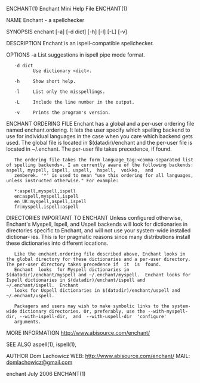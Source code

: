 ENCHANT(1)                                                                                Enchant Mini Help File                                                                               ENCHANT(1)

NAME
       Enchant - a spellchecker

SYNOPSIS
       enchant [-a] [-d dict] [-h] [-l] [-L] [-v]

DESCRIPTION
       Enchant is an ispell-compatible spellchecker.

   OPTIONS
       -a     List suggestions in ispell pipe mode format.

       -d dict
              Use dictionary <dict>.

       -h     Show short help.

       -l     List only the misspellings.

       -L     Include the line number in the output.

       -v     Prints the program's version.

ENCHANT ORDERING FILE
       Enchant has a global and a per-user ordering file named enchant.ordering.  It lets the user specify which spelling backend to use for individual languages in the case when you care which backend
       gets used. The global file is located in $(datadir)/enchant and the per-user file is located in ~/.enchant.  The per-user file takes precedence, if found.

       The ordering file takes the form language_tag:<comma-separated list of spelling backends>. I am currently aware of the following backends: aspell, myspell, ispell, uspell,  hspell,  voikko,  and
       zemberek. '*' is used to mean "use this ordering for all languages, unless instructed otherwise." For example:

       *:aspell,myspell,ispell
       en:aspell,myspell,ispell
       en_UK:myspell,aspell,ispell
       fr:myspell,ispell:aspell

DIRECTORIES IMPORTANT TO ENCHANT
       Unless  configured otherwise, Enchant's Myspell, Ispell, and Uspell backends will look for dictionaries in directories specific to Enchant, and will not use your system-wide installed dictionar‐
       ies. This is for pragmatic reasons since many distributions install these dictionaries into different locations.

       Like the enchant.ordering file described above, Enchant looks in the global directory for these dictionaries and a per-user directory.  The per-user directory takes precedence if  it  is  found.
       Enchant  looks  for Myspell dictionaries in $(datadir)/enchant/myspell and ~/.enchant/myspell.  Enchant looks for Ispell dictionaries in $(datadir)/enchant/ispell and ~/.enchant/ispell.  Enchant
       looks for Uspell dictionaries in $(datadir)/enchant/uspell and ~/.enchant/uspell.

       Packagers and users may wish to make symbolic links to the system-wide dictionary directories. Or, preferably, use the --with-myspell-dir, --with-ispell-dir,  and  --with-uspell-dir  'configure'
       arguments.

MORE INFORMATION
       http://www.abisource.com/enchant/

SEE ALSO
       aspell(1), ispell(1),

AUTHOR
        Dom Lachowicz
        WEB: http://www.abisource.com/enchant/
        MAIL: domlachowicz@gmail.com

enchant                                                                                         July 2006                                                                                      ENCHANT(1)
